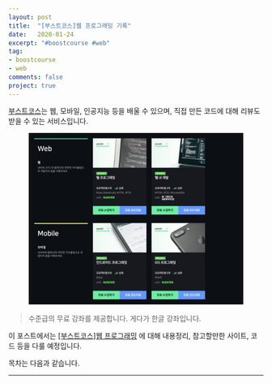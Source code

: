 ```yaml
---
layout: post
title:  "[부스트코스]웹 프로그래밍 기록"
date:   2020-01-24
excerpt: "#boostcourse #web"
tag:
- boostcourse
- web
comments: false
project: true
---
```


[부스트코스](https://www.edwith.org/boost-course/intro)는 웹, 모바일, 인공지능 등을 배울 수 있으며, 직접 만든 코드에 대해 리뷰도 받을 수 있는 서비스입니다.

<figure>
  <a href="https://raw.githubusercontent.com/woojin-hwang/woojin-hwang.github.io/master/_posts/img/boostcourse/boostcourse.png"><img src="https://raw.githubusercontent.com/woojin-hwang/woojin-hwang.github.io/master/_posts/img/boostcourse/boostcourse.png"></a>
</figure>

> 수준급의 무료 강좌를 제공합니다. 게다가 한글 강좌입니다.

이 포스트에서는 [[부스트코스]웹 프로그래밍](https://www.edwith.org/boostcourse-web) 에 대해 내용정리, 참고할만한 사이트, 코드 등을 다룰 예정입니다.

목차는 다음과 같습니다.

---

